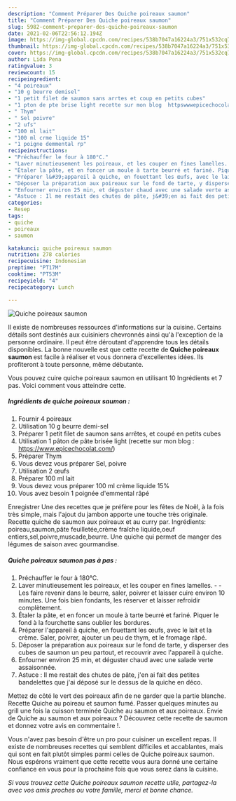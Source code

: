```yaml
---
description: "Comment Préparer Des Quiche poireaux saumon"
title: "Comment Préparer Des Quiche poireaux saumon"
slug: 5982-comment-preparer-des-quiche-poireaux-saumon
date: 2021-02-06T22:56:12.194Z
image: https://img-global.cpcdn.com/recipes/538b7047a16224a3/751x532cq70/quiche-poireaux-saumon-photo-principale-de-la-recette.jpg
thumbnail: https://img-global.cpcdn.com/recipes/538b7047a16224a3/751x532cq70/quiche-poireaux-saumon-photo-principale-de-la-recette.jpg
cover: https://img-global.cpcdn.com/recipes/538b7047a16224a3/751x532cq70/quiche-poireaux-saumon-photo-principale-de-la-recette.jpg
author: Lida Pena
ratingvalue: 3
reviewcount: 15
recipeingredient:
- "4 poireaux"
- "10 g beurre demisel"
- "1 petit filet de saumon sans arrtes et coup en petits cubes"
- "1 pton de pte brise light recette sur mon blog  httpswwwepicechocolatcom"
- " Thym"
- " Sel poivre"
- "2 ufs"
- "100 ml lait"
- "100 ml crme liquide 15"
- "1 poigne demmental rp"
recipeinstructions:
- "Préchauffer le four à 180°C."
- "Laver minutieusement les poireaux, et les couper en fines lamelles.  Les faire revenir dans le beurre, saler, poivrer et laisser cuire environ 10 minutes. Une fois bien fondants, les réserver et laisser refroidir complètement."
- "Étaler la pâte, et en foncer un moule à tarte beurré et fariné. Piquer le fond à la fourchette sans oublier les bordures."
- "Préparer l&#39;appareil à quiche, en fouettant les œufs, avec le lait et la crème. Saler, poivrer, ajouter un peu de thym, et le fromage râpé."
- "Déposer la préparation aux poireaux sur le fond de tarte, y disperser des cubes de saumon un peu partout, et recouvrir avec l&#39;appareil à quiche."
- "Enfourner environ 25 min, et déguster chaud avec une salade verte assaisonnée."
- "Astuce : Il me restait des chutes de pâte, j&#39;en ai fait des petites bandelettes que j&#39;ai déposé sur le dessus de la quiche en déco."
categories:
- Resep
tags:
- quiche
- poireaux
- saumon

katakunci: quiche poireaux saumon 
nutrition: 278 calories
recipecuisine: Indonesian
preptime: "PT17M"
cooktime: "PT53M"
recipeyield: "4"
recipecategory: Lunch

---
```



![Quiche poireaux saumon](https://img-global.cpcdn.com/recipes/538b7047a16224a3/751x532cq70/quiche-poireaux-saumon-photo-principale-de-la-recette.jpg)

Il existe de nombreuses ressources d'informations sur la cuisine. Certains détails sont destinés aux cuisiniers chevronnés ainsi qu'à l'exception de la personne ordinaire. Il peut être déroutant d'apprendre tous les détails disponibles. La bonne nouvelle est que cette recette de <strong> Quiche poireaux saumon </strong> est facile à réaliser et vous donnera d'excellentes idées. Ils profiteront à toute personne, même débutante.

<!--inarticleads1-->

Vous pouvez cuire quiche poireaux saumon en utilisant 10 Ingrédients et 7 pas. Voici comment vous atteindre cette.

##### Ingrédients de quiche poireaux saumon :

1. Fournir 4 poireaux
1. Utilisation 10 g beurre demi-sel
1. Préparer 1 petit filet de saumon sans arrêtes, et coupé en petits cubes
1. Utilisation 1 pâton de pâte brisée light (recette sur mon blog : https://www.epicechocolat.com/)
1. Préparer  Thym
1. Vous devez vous préparer  Sel, poivre
1. Utilisation 2 œufs
1. Préparer 100 ml lait
1. Vous devez vous préparer 100 ml crème liquide 15%
1. Vous avez besoin 1 poignée d&#39;emmental râpé


Enregistrer Une des recettes que je préfère pour les fêtes de Noël, à la fois très simple, mais l&#39;ajout du jambon apporte une touche très originale. Recette quiche de saumon aux poireaux et au curry par. Ingrédients: poireau,saumon,pâte feuilletée,crème fraîche liquide,oeuf entiers,sel,poivre,muscade,beurre. Une quiche qui permet de manger des légumes de saison avec gourmandise. 

<!--inarticleads2-->

##### Quiche poireaux saumon pas à pas :

1. Préchauffer le four à 180°C.
1. Laver minutieusement les poireaux, et les couper en fines lamelles. -  - Les faire revenir dans le beurre, saler, poivrer et laisser cuire environ 10 minutes. Une fois bien fondants, les réserver et laisser refroidir complètement.
1. Étaler la pâte, et en foncer un moule à tarte beurré et fariné. Piquer le fond à la fourchette sans oublier les bordures.
1. Préparer l&#39;appareil à quiche, en fouettant les œufs, avec le lait et la crème. Saler, poivrer, ajouter un peu de thym, et le fromage râpé.
1. Déposer la préparation aux poireaux sur le fond de tarte, y disperser des cubes de saumon un peu partout, et recouvrir avec l&#39;appareil à quiche.
1. Enfourner environ 25 min, et déguster chaud avec une salade verte assaisonnée.
1. Astuce : Il me restait des chutes de pâte, j&#39;en ai fait des petites bandelettes que j&#39;ai déposé sur le dessus de la quiche en déco.


Mettez de côté le vert des poireaux afin de ne garder que la partie blanche. Recette Quiche au poireau et saumon fumé. Passer quelques minutes au grill une fois la cuisson terminée Quiche au saumon et aux poireaux. Envie de Quiche au saumon et aux poireaux ? Découvrez cette recette de saumon et donnez votre avis en commentaire !. 

<!--inarticleads1-->

<p>
Vous n'avez pas besoin d'être un pro pour cuisiner un excellent repas. Il existe de nombreuses recettes qui semblent difficiles et accablantes, mais qui sont en fait plutôt simples parmi celles de Quiche poireaux saumon. Nous espérons vraiment que cette recette vous aura donné une certaine confiance en vous pour la prochaine fois que vous serez dans la cuisine.
</p>

<p>
<i>Si vous trouvez cette Quiche poireaux saumon recette utile, partagez-la avec vos amis proches ou votre famille, merci et bonne chance.</i>
</p>
